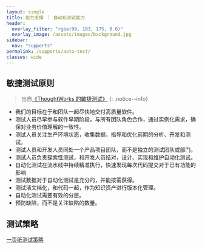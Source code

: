 ```yaml
---
layout: single
title: 能力支撑 ｜ 自动化测试能力
header:
  overlay_filter: "rgba(99, 183, 175, 0.6)"
  overlay_image: /assets/images/background.jpg
sidebar:
  nav: "supports"
permalink: /supports/auto-test/
classes: wide
---
```


## 敏捷测试原则

> 出自[《ThoughtWorks 的敏捷测试》](https://insights.thoughtworks.cn/agile-testing-thoughtworks/)
{: .notice--info}

* 我们的目标在于和团队一起尽快地交付高质量软件。
* 测试人员尽早参与软件早期阶段，与所有团队角色合作，通过实例化需求，确保对业务价值理解的一致性。
* 测试人员关注生产环境状态，收集数据，指导和优化前期的分析、开发和测试。
* 测试人员和开发人员同处一个产品项目团队，而不是独立的测试团队或部门。
* 测试人员负责探索性测试，和开发人员结对，设计、实现和维护自动化测试。
* 自动化测试在流水线中持续精准执行，快速发现每次代码提交对于已有功能的影响
* 测试数据对于自动化测试是充分的，并能按需获得。
* 测试活文档化，和代码一起，作为知识资产进行版本化管理。
* 自动化测试需要有效的分层。
* 预防缺陷，而不是关注缺陷的数量。

## 测试策略

[一页纸测试策略](https://mmbiz.qpic.cn/mmbiz_png/aaVJqS7LaMIEJXtOPJJJ1CoazGAE7dDTlsO6ljKFpr9kp1s41bN92XIc8KAbh3wiaibHic43K7zPNMRlX587HvKbA/640?wx_fmt=png&tp=webp&wxfrom=5&wx_lazy=1&wx_co=1)






